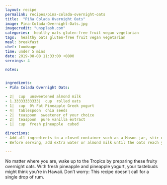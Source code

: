 ```yaml
---
layout: recipe
permalink: recipes/pina-colada-overnight-oats
title:  "Piña Colada Overnight Oats"
image: Pina-Colada-Overnight-Oats.jpg
imagecredit: "unsplash.com"
categories:  healthy oats gluten-free fruit vegan vegetarian
tags:  healthy oats gluten-free fruit vegan vegetarian
meal: breakfast
chef: foodwage
time: under 5 mins
date: 2019-08-08 11:33:00 +0800
servings: 4

notes:


ingredients:
- Piña Colada Overnight Oats:

- 2|  cup  unsweetened almond milk
- 1.33333333333|  cup  rolled oats
- 1|  cup  0% Fat Pineapple Greek yogurt
- 4|  tablespoon  chia seeds
- 2|  teaspoon  sweetener of your choice
- 2|  teaspoon  pure vanilla extract
- 1|  cup  fresh pineapple  cubed

directions:
- Add all ingredients to a closed container such as a Mason jar, stir or shake to mix completely. Store in the refrigerator for a minimum of 4 hours, or up to overnight.
- Before serving, add extra water or almond milk until the oats reach your desired consistency. Add more pineapple if desired. Enjoy hot or cold.

---
```


No matter where you are, wake up to the Tropics by preparing these fruity overnight oats. With fresh pineapple and pineapple yogurt, your tastebuds might think you’re in Hawaii. Don’t worry: This recipe doesn’t call for a single drop of rum.